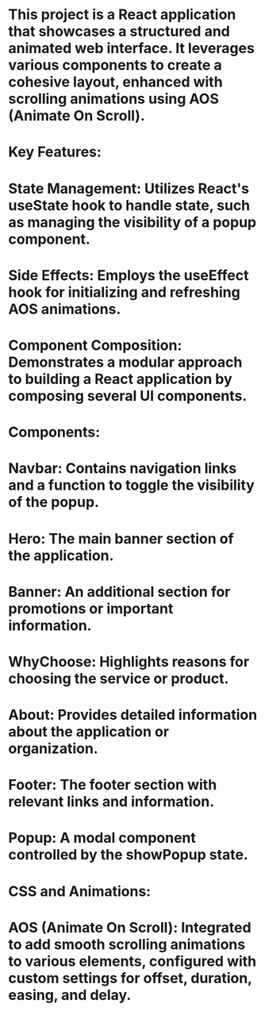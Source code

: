 # This project is a React application that showcases a structured and animated web interface. It leverages various components to create a cohesive layout, enhanced with scrolling animations using AOS (Animate On Scroll).

# Key Features:
# State Management: Utilizes React's useState hook to handle state, such as managing the visibility of a popup component.
# Side Effects: Employs the useEffect hook for initializing and refreshing AOS animations.
# Component Composition: Demonstrates a modular approach to building a React application by composing several UI components.
# Components:
# Navbar: Contains navigation links and a function to toggle the visibility of the popup.
# Hero: The main banner section of the application.
# Banner: An additional section for promotions or important information.
# WhyChoose: Highlights reasons for choosing the service or product.
# About: Provides detailed information about the application or organization.
# Footer: The footer section with relevant links and information.
# Popup: A modal component controlled by the showPopup state.
# CSS and Animations:
# AOS (Animate On Scroll): Integrated to add smooth scrolling animations to various elements, configured with custom settings for offset, duration, easing, and delay.
